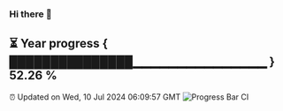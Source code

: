 ### Hi there 👋
⏳ Year progress { ███████████████▁▁▁▁▁▁▁▁▁▁▁▁▁▁▁ } 52.26 %
---
⏰ Updated on Wed, 10 Jul 2024 06:09:57 GMT
![Progress Bar CI](https://github.com/Moyi321/Moyi321/workflows/Progress%20Bar%20CI/badge.svg)
